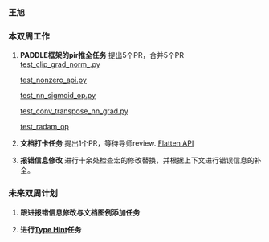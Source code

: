 ### 王旭

### 本双周工作

1. **PADDLE框架的pir推全任务**
   提出5个PR，合并5个PR
   [test_clip_grad_norm_.py](https://github.com/PaddlePaddle/Paddle/pull/66223)

   [test_nonzero_api.py](https://github.com/PaddlePaddle/Paddle/pull/66237)

   [test_nn_sigmoid_op.py](https://github.com/PaddlePaddle/Paddle/pull/66382)

   [test_conv_transpose_nn_grad.py](https://github.com/PaddlePaddle/Paddle/pull/66414)

   [test_radam_op](https://github.com/PaddlePaddle/Paddle/pull/66427)
   
2. **文档打卡任务**
   提出1个PR，等待导师review.
   [Flatten API](https://github.com/PaddlePaddle/docs/pull/6770)
3. **报错信息修改**
   进行十余处检查宏的修改替换，并根据上下文进行错误信息的补全。

### 未来双周计划

1. **跟进报错信息修改与文档图例添加任务**

2. **进行[Type Hint](https://github.com/PaddlePaddle/Paddle/issues/65008)任务**
